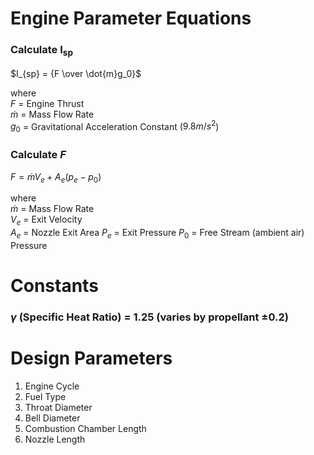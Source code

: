 # Engine Parameter Equations
### Calculate I<sub>sp</sub>

$I_{sp} = {F \over \dot{m}g_0}$

where    
$F$ = Engine Thrust   
$\dot{m}$ = Mass Flow Rate    
$g_0$ = Gravitational Acceleration Constant ($9.8 m/s^2$)

### Calculate $F$

$F = \dot{m}V_e + A_e(p_e - p_0)$

where   
$\dot{m}$ = Mass Flow Rate      
$V_e$ = Exit Velocity   
$A_e$ = Nozzle Exit Area
$P_e$ = Exit Pressure
$P_0$ = Free Stream (ambient air) Pressure

# Constants
### $\gamma$ (Specific Heat Ratio) = 1.25 (varies by propellant $\pm0.2$)



# Design Parameters

1. Engine Cycle
2. Fuel Type
3. Throat Diameter
4. Bell Diameter
5. Combustion Chamber Length
6. Nozzle Length